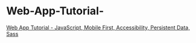 # Web-App-Tutorial-


[Web App Tutorial - JavaScript, Mobile First, Accessibility, Persistent Data, Sass](https://www.youtube.com/watch?v=y51Cv4wnsPw&list=PLWKjhJtqVAbmMuZ3saqRIBimAKIMYkt0E&index=9)